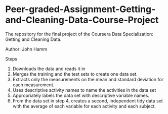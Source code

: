 # Peer-graded-Assignment-Getting-and-Cleaning-Data-Course-Project
The repository for the final project of the Coursera Data Specialization: Getting and Cleaning Data.

Author: John Hamm

Steps
1. Downloads the data and reads it in
2. Merges the training and the test sets to create one data set.
3. Extracts only the measurements on the mean and standard deviation for each measurement.
4. Uses descriptive activity names to name the activities in the data set
5. Appropriately labels the data set with descriptive variable names.
6. From the data set in step 4, creates a second, independent tidy data set with the average of each variable for each activity and each subject.
